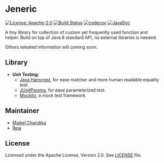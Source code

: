 # Jeneric
[![License: Apache-2.0](https://img.shields.io/badge/license-Apache--2.0-green.svg)](/LICENSE)
[![Build Status](https://travis-ci.org/mkdika/jeneric.svg?branch=master)](https://travis-ci.org/mkdika/jeneric)
[![codecov](https://codecov.io/gh/mkdika/jeneric/branch/master/graph/badge.svg)](https://codecov.io/gh/mkdika/jeneric)
[![JavaDoc](https://img.shields.io/badge/javadoc-html-blue.svg)](/#)

A tiny library for collection of custom yet frequently used function and helper. 
Build on top of Java 8 standard API, no external libraries is needed.

Others releated information will coming soon.

## Library
- __Unit Testing__:
	- [Java Hamcrest](http://hamcrest.org/JavaHamcrest/), for ease matcher and more human readable equality test.
	- [JUnitParams](https://github.com/Pragmatists/JUnitParams), for ease parameterized test.
	- [Mockito](http://site.mockito.org/), a mock test framework.

## Maintainer
- [Maikel Chandika](https://github.com/mkdika)
- [Reja](https://github.com/zigic88)

## License
Licensed under the Apache License, Version 2.0. See [LICENSE](/LICENSE) file.

